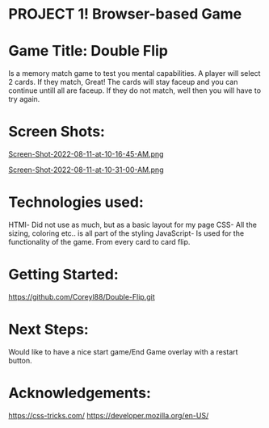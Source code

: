 # PROJECT 1! **Browser-based Game**

# Game Title: Double Flip 
Is a memory match game to test you mental capabilities. A player will select 2 cards. If they match, Great! The cards will stay faceup and you can continue untill all are faceup. If they do not match, well then you will have to try again. 

# Screen Shots:
[Screen-Shot-2022-08-11-at-10-16-45-AM.png](https://postimg.cc/bGG9rD5y)

[Screen-Shot-2022-08-11-at-10-31-00-AM.png](https://postimg.cc/VrfG6LXD)

# Technologies used: 
HTMl- Did not use as much, but as a basic layout for my page
CSS- All the sizing, coloring etc.. is all part of the styling
JavaScript- Is used for the functionality of the game. From every card to card flip.

# Getting Started: 

https://github.com/Coreyl88/Double-Flip.git

# Next Steps:
Would like to have a nice start game/End Game overlay with a restart button.


# Acknowledgements:

https://css-tricks.com/
https://developer.mozilla.org/en-US/


